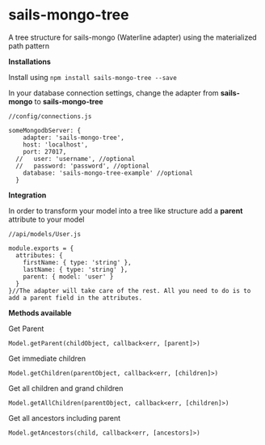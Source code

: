 # sails-mongo-tree
A tree structure for sails-mongo (Waterline adapter) using the materialized path pattern

**Installations**

Install using
`npm install sails-mongo-tree --save`

In your database connection settings, change the adapter from **sails-mongo** to **sails-mongo-tree**

```
//config/connections.js

someMongodbServer: {
    adapter: 'sails-mongo-tree',
    host: 'localhost',
    port: 27017,
  //   user: 'username', //optional
  //   password: 'password', //optional
    database: 'sails-mongo-tree-example' //optional
  }
  ```
  
**Integration**

In order to transform your model into a tree like structure add a **parent** attribute to your model

```
//api/models/User.js

module.exports = {
  attributes: {
    firstName: { type: 'string' },
    lastName: { type: 'string' },
    parent: { model: 'user' }
  }
}//The adapter will take care of the rest. All you need to do is to add a parent field in the attributes.
```

**Methods available**

Get Parent

`Model.getParent(childObject, callback<err, [parent]>)`

Get immediate children

`Model.getChildren(parentObject, callback<err, [children]>)`

Get all children and grand children

`Model.getAllChildren(parentObject, callback<err, [children]>)`

Get all ancestors including parent

`Model.getAncestors(child, callback<err, [ancestors]>)`
